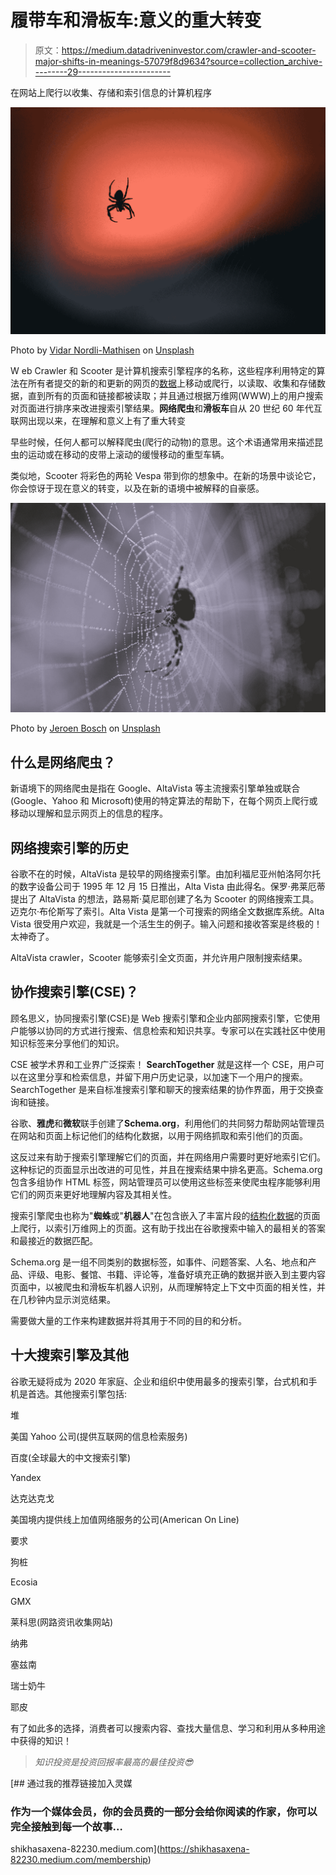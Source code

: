 # 履带车和滑板车:意义的重大转变

> 原文：<https://medium.datadriveninvestor.com/crawler-and-scooter-major-shifts-in-meanings-57079f8d9634?source=collection_archive---------29----------------------->

在网站上爬行以收集、存储和索引信息的计算机程序

![](img/38422cdba077182c286833d887ce4587.png)

Photo by [Vidar Nordli-Mathisen](https://unsplash.com/@vidarnm?utm_source=medium&utm_medium=referral) on [Unsplash](https://unsplash.com?utm_source=medium&utm_medium=referral)

W eb Crawler 和 Scooter 是计算机搜索引擎程序的名称，这些程序利用特定的算法在所有者提交的新的和更新的网页的[数据](https://medium.com/datadriveninvestor/untapped-new-world-oil-big-data-got-bigger-during-pandemic-and-social-distancing-66fab8e624fa)上移动或爬行，以读取、收集和存储数据，直到所有的页面和链接都被读取；并且通过根据万维网(WWW)上的用户搜索对页面进行排序来改进搜索引擎结果。**网络爬虫**和**滑板车**自从 20 世纪 60 年代互联网出现以来，在理解和意义上有了重大转变

早些时候，任何人都可以解释爬虫(爬行的动物)的意思。这个术语通常用来描述昆虫的运动或在移动的皮带上滚动的缓慢移动的重型车辆。

类似地，Scooter 将彩色的两轮 Vespa 带到你的想象中。在新的场景中谈论它，你会惊讶于现在意义的转变，以及在新的语境中被解释的自豪感。

![](img/1c897d0016d7cf853ffedb55bed84aba.png)

Photo by [Jeroen Bosch](https://unsplash.com/@jeroenbosch?utm_source=medium&utm_medium=referral) on [Unsplash](https://unsplash.com?utm_source=medium&utm_medium=referral)

## 什么是网络爬虫？

新语境下的网络爬虫是指在 Google、AltaVista 等主流搜索引擎单独或联合(Google、Yahoo 和 Microsoft)使用的特定算法的帮助下，在每个网页上爬行或移动以理解和显示网页上的信息的程序。

## 网络搜索引擎的历史

谷歌不在的时候，AltaVista 是较早的网络搜索引擎。由加利福尼亚州帕洛阿尔托的数字设备公司于 1995 年 12 月 15 日推出，Alta Vista 由此得名。保罗·弗莱厄蒂提出了 AltaVista 的想法，路易斯·莫尼耶创建了名为 Scooter 的网络搜索工具。迈克尔·布伦斯写了索引。Alta Vista 是第一个可搜索的网络全文数据库系统。Alta Vista 很受用户欢迎，我就是一个活生生的例子。输入问题和接收答案是终极的！太神奇了。

AltaVista crawler，Scooter 能够索引全文页面，并允许用户限制搜索结果。

## 协作搜索引擎(CSE)？

顾名思义，协同搜索引擎(CSE)是 Web 搜索引擎和企业内部网搜索引擎，它使用户能够以协同的方式进行搜索、信息检索和知识共享。专家可以在实践社区中使用知识标签来分享他们的知识。

CSE 被学术界和工业界广泛探索！ **SearchTogether** 就是这样一个 CSE，用户可以在这里分享和检索信息，并留下用户历史记录，以加速下一个用户的搜索。SearchTogether 是来自标准搜索引擎和聊天的搜索结果的协作界面，用于交换查询和链接。

谷歌、**雅虎**和**微软**联手创建了**Schema.org**，利用他们的共同努力帮助网站管理员在网站和页面上标记他们的结构化数据，以用于网络抓取和索引他们的页面。

这反过来有助于搜索引擎理解它们的页面，并在网络用户需要时更好地索引它们。这种标记的页面显示出改进的可见性，并且在搜索结果中排名更高。Schema.org 包含多组协作 HTML 标签，网站管理员可以使用这些标签来使爬虫程序能够利用它们的网页来更好地理解内容及其相关性。

搜索引擎爬虫也称为"**蜘蛛**或"**机器人**"在包含嵌入了丰富片段的[结构化数据](https://medium.com/swlh/how-embellishing-structured-data-with-json-ld-snippets-directs-and-helps-search-engines-3fb117f7d073)的页面上爬行，以索引万维网上的页面。这有助于找出在谷歌搜索中输入的最相关的答案和最接近的数据匹配。

Schema.org 是一组不同类别的数据标签，如事件、问题答案、人名、地点和产品、评级、电影、餐馆、书籍、评论等，准备好填充正确的数据并嵌入到主要内容页面中，以被爬虫和滑板车机器人识别，从而理解特定上下文中页面的相关性，并在几秒钟内显示浏览结果。

需要做大量的工作来构建数据并将其用于不同的目的和分析。

## 十大搜索引擎及其他

谷歌无疑将成为 2020 年家庭、企业和组织中使用最多的搜索引擎，台式机和手机是首选。其他搜索引擎包括:

堆

美国 Yahoo 公司(提供互联网的信息检索服务)

百度(全球最大的中文搜索引擎)

Yandex

达克达克戈

美国境内提供线上加值网络服务的公司(American On Line)

要求

狗桩

Ecosia

GMX

莱科思(网路资讯收集网站)

纳弗

塞兹南

瑞士奶牛

耶皮

有了如此多的选择，消费者可以搜索内容、查找大量信息、学习和利用从多种用途中获得的知识！

> *知识投资是投资回报率最高的最佳投资😎*

[](https://shikhasaxena-82230.medium.com/membership) [## 通过我的推荐链接加入灵媒

### 作为一个媒体会员，你的会员费的一部分会给你阅读的作家，你可以完全接触到每一个故事…

shikhasaxena-82230.medium.com](https://shikhasaxena-82230.medium.com/membership)